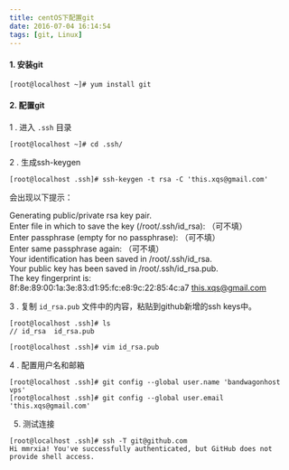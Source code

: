 ```yaml
---
title: centOS下配置git
date: 2016-07-04 16:14:54
tags: [git, Linux]
---
```


#### 1. 安装git

```language-bash
[root@localhost ~]# yum install git
```

#### 2. 配置git

1 . 进入 `.ssh` 目录

```language-bash
[root@localhost ~]# cd .ssh/
```

2 . 生成ssh-keygen

```language-bash
[root@localhost .ssh]# ssh-keygen -t rsa -C 'this.xqs@gmail.com'
```

会出现以下提示：

Generating public/private rsa key pair.    
Enter file in which to save the key (/root/.ssh/id_rsa): （可不填）    
Enter passphrase (empty for no passphrase):  （可不填）    
Enter same passphrase again:  （可不填）    
Your identification has been saved in /root/.ssh/id_rsa.     
Your public key has been saved in /root/.ssh/id_rsa.pub.     
The key fingerprint is:        
8f:8e:89:00:1a:3e:83:d1:95:fc:e8:9c:22:85:4c:a7 this.xqs@gmail.com        
    
3 . 复制 `id_rsa.pub` 文件中的内容，粘贴到github新增的ssh keys中。

```language-bash
[root@localhost .ssh]# ls
// id_rsa  id_rsa.pub
   
[root@localhost .ssh]# vim id_rsa.pub 
```  

4 . 配置用户名和邮箱

```language-bash
[root@localhost .ssh]# git config --global user.name 'bandwagonhost vps'
[root@localhost .ssh]# git config --global user.email 'this.xqs@gmail.com'
```

5. 测试连接

```language-bash
[root@localhost .ssh]# ssh -T git@github.com
Hi mmrxia! You've successfully authenticated, but GitHub does not provide shell access.
```


